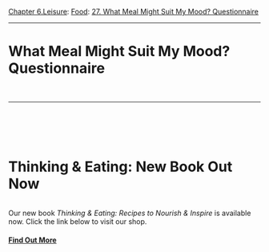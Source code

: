 [Chapter 6.Leisure](https://www.theschooloflife.com/thebookoflife/category/leisure/): [Food](https://www.theschooloflife.com/thebookoflife/category/leisure/food/): [27. What Meal Might Suit My Mood? Questionnaire](https://www.theschooloflife.com/thebookoflife/what-meal-might-suit-my-mood-questionnaire/)

* * *

# What Meal Might Suit My Mood? Questionnaire

&nbsp;

* * *

# &nbsp;

# Thinking & Eating: New Book Out Now
<figure class="wp-block-image"><a href="https://www.theschooloflife.com/shop/thinking-and-eating/"><img src="https://www.theschooloflife.com/thebookoflife/wp-content/uploads/2019/10/TE_S1-W33New-1024x491.jpg" alt="" class="wp-image-23785" srcset="https://www.theschooloflife.com/thebookoflife/wp-content/uploads/2019/10/TE_S1-W33New-1024x491.jpg 1024w, https://www.theschooloflife.com/thebookoflife/wp-content/uploads/2019/10/TE_S1-W33New-300x144.jpg 300w, https://www.theschooloflife.com/thebookoflife/wp-content/uploads/2019/10/TE_S1-W33New-768x368.jpg 768w, https://www.theschooloflife.com/thebookoflife/wp-content/uploads/2019/10/TE_S1-W33New.jpg 1586w" sizes="(max-width: 1024px) 100vw, 1024px"></a></figure>

Our new book _Thinking & Eating: Recipes to Nourish & Inspire_ is available now. Click the link below to visit our shop.

#### [Find Out More](https://www.theschooloflife.com/shop/thinking-and-eating/)

<figure class="wp-block-image"><a href="https://www.theschooloflife.com/shop/thinking-and-eating/"><img src="https://www.theschooloflife.com/thebookoflife/wp-content/uploads/2019/10/TE_S1-W32-1024x491.jpg" alt="" class="wp-image-23786" srcset="https://www.theschooloflife.com/thebookoflife/wp-content/uploads/2019/10/TE_S1-W32-1024x491.jpg 1024w, https://www.theschooloflife.com/thebookoflife/wp-content/uploads/2019/10/TE_S1-W32-300x144.jpg 300w, https://www.theschooloflife.com/thebookoflife/wp-content/uploads/2019/10/TE_S1-W32-768x368.jpg 768w, https://www.theschooloflife.com/thebookoflife/wp-content/uploads/2019/10/TE_S1-W32.jpg 1586w" sizes="(max-width: 1024px) 100vw, 1024px"></a></figure>
